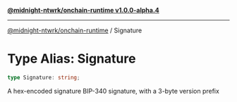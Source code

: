 [**@midnight-ntwrk/onchain-runtime v1.0.0-alpha.4**](../README.md)

***

[@midnight-ntwrk/onchain-runtime](../globals.md) / Signature

# Type Alias: Signature

```ts
type Signature: string;
```

A hex-encoded signature BIP-340 signature, with a 3-byte version prefix
